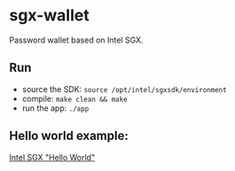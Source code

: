 # sgx-wallet
Password wallet based on Intel SGX.

## Run
  - source the SDK:  `source /opt/intel/sgxsdk/environment`
  - compile: `make clean && make`
  - run the app: `./app`

## Hello world example:
[Intel SGX "Hello World"](https://github.com/digawp/hello-enclave)